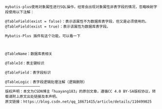     mybatis-plus使用对象属性进行SQL操作，经常会出现对象属性非表字段的情况，忽略映射字段使用以下注解：
    
    @TableField(exist = false)：表示该属性不为数据库表字段，但又是必须使用的。
    @TableField(exist = true)：表示该属性为数据库表字段。
    
    Mybatis-Plus 插件有这个功能，可以看一下
    
     
    
    @TableName：数据库表相关
    
    @TableId：表主键标识
    
    @TableField：表字段标识
    
    @TableLogic：表字段逻辑处理注解（逻辑删除）
    ————————————————
    版权声明：本文为CSDN博主「huayang183」的原创文章，遵循CC 4.0 BY-SA版权协议，转载请附上原文出处链接及本声明。
    原文链接：https://blog.csdn.net/qq_18671415/article/details/110499025
